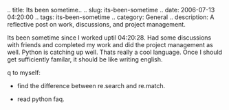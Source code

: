 .. title: Its been sometime..
.. slug: its-been-sometime
.. date: 2006-07-13 04:20:00
.. tags: its-been-sometime
.. category: General
.. description: A reflective post on work, discussions, and project management.

<html><body><p>Its been sometime since I worked uptil  04:20:28. Had some discussions with friends and completed my work and did the project management as well. Python is catching up well. Thats really a cool language. Once I should get sufficiently familar, it should be like writing english.

q to myself:

* find the difference between re.search and re.match.

* read python faq.</p></body></html>

